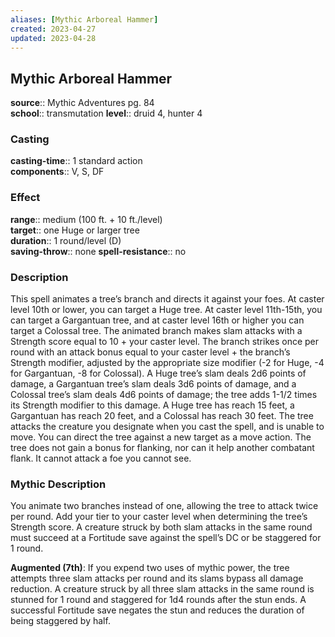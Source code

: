 ```yaml
---
aliases: [Mythic Arboreal Hammer]
created: 2023-04-27
updated: 2023-04-28
---
```


## Mythic Arboreal Hammer

**source**:: Mythic Adventures pg. 84  
**school**:: transmutation
**level**:: druid 4, hunter 4

### Casting

**casting-time**:: 1 standard action  
**components**:: V, S, DF

### Effect

**range**:: medium (100 ft. + 10 ft./level)  
**target**:: one Huge or larger tree  
**duration**:: 1 round/level (D)  
**saving-throw**:: none
**spell-resistance**:: no

### Description

This spell animates a tree’s branch and directs it against your foes. At caster level 10th or lower, you can target a Huge tree. At caster level 11th-15th, you can target a Gargantuan tree, and at caster level 16th or higher you can target a Colossal tree. The animated branch makes slam attacks with a Strength score equal to 10 + your caster level. The branch strikes once per round with an attack bonus equal to your caster level + the branch’s Strength modifier, adjusted by the appropriate size modifier (-2 for Huge, -4 for Gargantuan, -8 for Colossal). A Huge tree’s slam deals 2d6 points of damage, a Gargantuan tree’s slam deals 3d6 points of damage, and a Colossal tree’s slam deals 4d6 points of damage; the tree adds 1-1/2 times its Strength modifier to this damage. A Huge tree has reach 15 feet, a Gargantuan has reach 20 feet, and a Colossal has reach 30 feet. The tree attacks the creature you designate when you cast the spell, and is unable to move. You can direct the tree against a new target as a move action. The tree does not gain a bonus for flanking, nor can it help another combatant flank. It cannot attack a foe you cannot see.

### Mythic Description

You animate two branches instead of one, allowing the tree to attack twice per round. Add your tier to your caster level when determining the tree’s Strength score. A creature struck by both slam attacks in the same round must succeed at a Fortitude save against the spell’s DC or be staggered for 1 round.  
  
**Augmented (7th)**: If you expend two uses of mythic power, the tree attempts three slam attacks per round and its slams bypass all damage reduction. A creature struck by all three slam attacks in the same round is stunned for 1 round and staggered for 1d4 rounds after the stun ends. A successful Fortitude save negates the stun and reduces the duration of being staggered by half.
